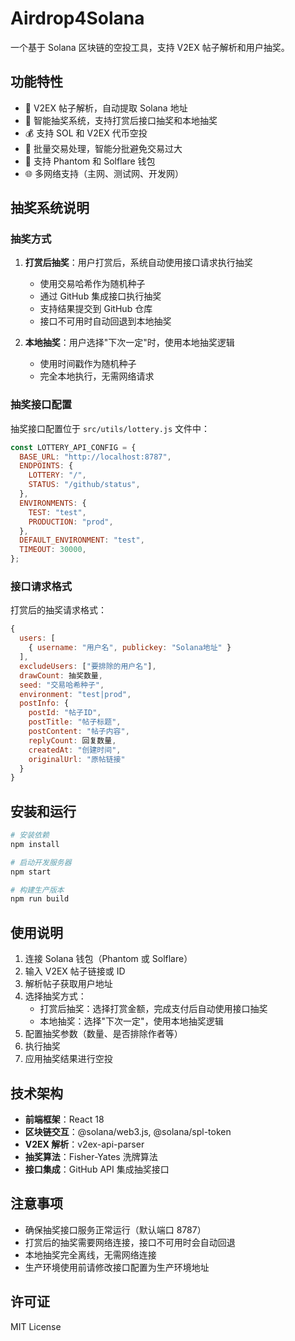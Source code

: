 # Airdrop4Solana

一个基于 Solana 区块链的空投工具，支持 V2EX 帖子解析和用户抽奖。

## 功能特性

- 🎯 V2EX 帖子解析，自动提取 Solana 地址
- 🎲 智能抽奖系统，支持打赏后接口抽奖和本地抽奖
- 💰 支持 SOL 和 V2EX 代币空投
- 🔗 批量交易处理，智能分批避免交易过大
- 📱 支持 Phantom 和 Solflare 钱包
- 🌐 多网络支持（主网、测试网、开发网）

## 抽奖系统说明

### 抽奖方式

1. **打赏后抽奖**：用户打赏后，系统自动使用接口请求执行抽奖

   - 使用交易哈希作为随机种子
   - 通过 GitHub 集成接口执行抽奖
   - 支持结果提交到 GitHub 仓库
   - 接口不可用时自动回退到本地抽奖

2. **本地抽奖**：用户选择"下次一定"时，使用本地抽奖逻辑
   - 使用时间戳作为随机种子
   - 完全本地执行，无需网络请求

### 抽奖接口配置

抽奖接口配置位于 `src/utils/lottery.js` 文件中：

```javascript
const LOTTERY_API_CONFIG = {
  BASE_URL: "http://localhost:8787",
  ENDPOINTS: {
    LOTTERY: "/",
    STATUS: "/github/status",
  },
  ENVIRONMENTS: {
    TEST: "test",
    PRODUCTION: "prod",
  },
  DEFAULT_ENVIRONMENT: "test",
  TIMEOUT: 30000,
};
```

### 接口请求格式

打赏后的抽奖请求格式：

```javascript
{
  users: [
    { username: "用户名", publickey: "Solana地址" }
  ],
  excludeUsers: ["要排除的用户名"],
  drawCount: 抽奖数量,
  seed: "交易哈希种子",
  environment: "test|prod",
  postInfo: {
    postId: "帖子ID",
    postTitle: "帖子标题",
    postContent: "帖子内容",
    replyCount: 回复数量,
    createdAt: "创建时间",
    originalUrl: "原帖链接"
  }
}
```

## 安装和运行

```bash
# 安装依赖
npm install

# 启动开发服务器
npm start

# 构建生产版本
npm run build
```

## 使用说明

1. 连接 Solana 钱包（Phantom 或 Solflare）
2. 输入 V2EX 帖子链接或 ID
3. 解析帖子获取用户地址
4. 选择抽奖方式：
   - 打赏后抽奖：选择打赏金额，完成支付后自动使用接口抽奖
   - 本地抽奖：选择"下次一定"，使用本地抽奖逻辑
5. 配置抽奖参数（数量、是否排除作者等）
6. 执行抽奖
7. 应用抽奖结果进行空投

## 技术架构

- **前端框架**：React 18
- **区块链交互**：@solana/web3.js, @solana/spl-token
- **V2EX 解析**：v2ex-api-parser
- **抽奖算法**：Fisher-Yates 洗牌算法
- **接口集成**：GitHub API 集成抽奖接口

## 注意事项

- 确保抽奖接口服务正常运行（默认端口 8787）
- 打赏后的抽奖需要网络连接，接口不可用时会自动回退
- 本地抽奖完全离线，无需网络连接
- 生产环境使用前请修改接口配置为生产环境地址

## 许可证

MIT License
